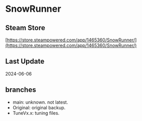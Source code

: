 # SnowRunner

## Steam Store

[https://store.steampowered.com/app/1465360/SnowRunner/](https://store.steampowered.com/app/1465360/SnowRunner/)

## Last Update

2024-06-06

## branches

- main: unknown. not latest.
- Original: original backup.
- TuneVx.x: tuning files.
